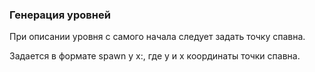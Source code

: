 ### Генерация уровней
При описании уровня с самого начала следует задать точку спавна.

Задается в формате spawn y x:, где y и x координаты точки спавна.
